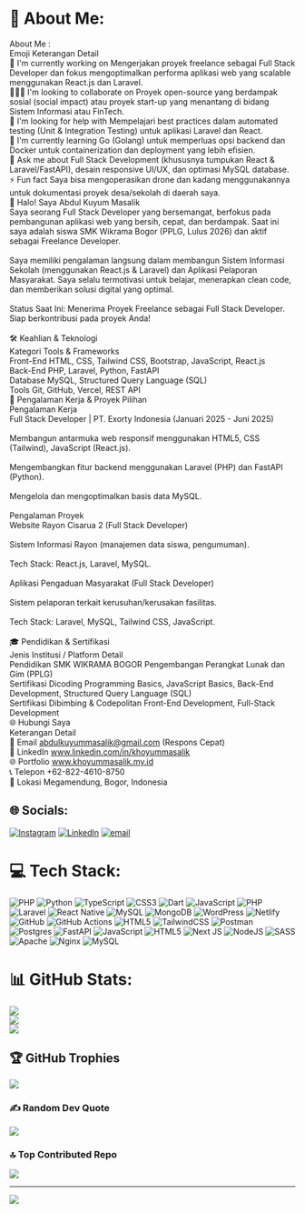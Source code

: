 # 💫 About Me:
About Me :<br>Emoji	Keterangan	Detail<br>🔭	I'm currently working on	Mengerjakan proyek freelance sebagai Full Stack Developer dan fokus mengoptimalkan performa aplikasi web yang scalable menggunakan React.js dan Laravel.<br>🧑‍🤝‍🧑	I'm looking to collaborate on	Proyek open-source yang berdampak sosial (social impact) atau proyek start-up yang menantang di bidang Sistem Informasi atau FinTech.<br>🤝	I'm looking for help with	Mempelajari best practices dalam automated testing (Unit & Integration Testing) untuk aplikasi Laravel dan React.<br>🌱	I'm currently learning	Go (Golang) untuk memperluas opsi backend dan Docker untuk containerization dan deployment yang lebih efisien.<br>💬	Ask me about	Full Stack Development (khususnya tumpukan React & Laravel/FastAPI), desain responsive UI/UX, dan optimasi MySQL database.<br>⚡	Fun fact	Saya bisa mengoperasikan drone dan kadang menggunakannya untuk dokumentasi proyek desa/sekolah di daerah saya.<br>👋 Halo! Saya Abdul Kuyum Masalik<br>Saya seorang Full Stack Developer yang bersemangat, berfokus pada pembangunan aplikasi web yang bersih, cepat, dan berdampak. Saat ini saya adalah siswa SMK Wikrama Bogor (PPLG, Lulus 2026) dan aktif sebagai Freelance Developer.<br><br>Saya memiliki pengalaman langsung dalam membangun Sistem Informasi Sekolah (menggunakan React.js & Laravel) dan Aplikasi Pelaporan Masyarakat. Saya selalu termotivasi untuk belajar, menerapkan clean code, dan memberikan solusi digital yang optimal.<br><br>Status Saat Ini: Menerima Proyek Freelance sebagai Full Stack Developer. Siap berkontribusi pada proyek Anda!<br><br>🛠️ Keahlian & Teknologi<br>Kategori	Tools & Frameworks<br>Front-End	HTML, CSS, Tailwind CSS, Bootstrap, JavaScript, React.js<br>Back-End	PHP, Laravel, Python, FastAPI<br>Database	MySQL, Structured Query Language (SQL)<br>Tools	Git, GitHub, Vercel, REST API<br>💼 Pengalaman Kerja & Proyek Pilihan<br>Pengalaman Kerja<br>Full Stack Developer | PT. Exorty Indonesia (Januari 2025 - Juni 2025)<br><br>Membangun antarmuka web responsif menggunakan HTML5, CSS (Tailwind), JavaScript (React.js).<br><br>Mengembangkan fitur backend menggunakan Laravel (PHP) dan FastAPI (Python).<br><br>Mengelola dan mengoptimalkan basis data MySQL.<br><br>Pengalaman Proyek<br>Website Rayon Cisarua 2 (Full Stack Developer)<br><br>Sistem Informasi Rayon (manajemen data siswa, pengumuman).<br><br>Tech Stack: React.js, Laravel, MySQL.<br><br>Aplikasi Pengaduan Masyarakat (Full Stack Developer)<br><br>Sistem pelaporan terkait kerusuhan/kerusakan fasilitas.<br><br>Tech Stack: Laravel, MySQL, Tailwind CSS, JavaScript.<br><br>🎓 Pendidikan & Sertifikasi<br>Jenis	Institusi / Platform	Detail<br>Pendidikan	SMK WIKRAMA BOGOR	Pengembangan Perangkat Lunak dan Gim (PPLG)<br>Sertifikasi	Dicoding	Programming Basics, JavaScript Basics, Back-End Development, Structured Query Language (SQL)<br>Sertifikasi	Dibimbing & Codepolitan	Front-End Development, Full-Stack Development<br>🌐 Hubungi Saya<br>Keterangan	Detail<br>📧 Email	abdulkuyummasalik@gmail.com (Respons Cepat)<br>🔗 LinkedIn	www.linkedin.com/in/khoyummasalik<br>🌐 Portfolio	www.khoyummasalik.my.id<br>📞 Telepon	+62-822-4610-8750<br>📍 Lokasi	Megamendung, Bogor, Indonesia


## 🌐 Socials:
[![Instagram](https://img.shields.io/badge/Instagram-%23E4405F.svg?logo=Instagram&logoColor=white)](https://instagram.com/https://www.instagram.com/khoyum_28/) [![LinkedIn](https://img.shields.io/badge/LinkedIn-%230077B5.svg?logo=linkedin&logoColor=white)](https://linkedin.com/in/https://www.linkedin.com/in/khoyummasalik/) [![email](https://img.shields.io/badge/Email-D14836?logo=gmail&logoColor=white)](mailto:abdulkuyummasalik@gmail.com) 

# 💻 Tech Stack:
![PHP](https://img.shields.io/badge/php-%23777BB4.svg?style=for-the-badge&logo=php&logoColor=white) ![Python](https://img.shields.io/badge/python-3670A0?style=for-the-badge&logo=python&logoColor=ffdd54) ![TypeScript](https://img.shields.io/badge/typescript-%23007ACC.svg?style=for-the-badge&logo=typescript&logoColor=white) ![CSS3](https://img.shields.io/badge/css3-%231572B6.svg?style=for-the-badge&logo=css3&logoColor=white) ![Dart](https://img.shields.io/badge/dart-%230175C2.svg?style=for-the-badge&logo=dart&logoColor=white) ![JavaScript](https://img.shields.io/badge/javascript-%23323330.svg?style=for-the-badge&logo=javascript&logoColor=%23F7DF1E) ![PHP](https://img.shields.io/badge/php-%23777BB4.svg?style=for-the-badge&logo=php&logoColor=white) ![Laravel](https://img.shields.io/badge/laravel-%23FF2D20.svg?style=for-the-badge&logo=laravel&logoColor=white) ![React Native](https://img.shields.io/badge/react_native-%2320232a.svg?style=for-the-badge&logo=react&logoColor=%2361DAFB) ![MySQL](https://img.shields.io/badge/mysql-4479A1.svg?style=for-the-badge&logo=mysql&logoColor=white) ![MongoDB](https://img.shields.io/badge/MongoDB-%234ea94b.svg?style=for-the-badge&logo=mongodb&logoColor=white) ![WordPress](https://img.shields.io/badge/WordPress-%23117AC9.svg?style=for-the-badge&logo=WordPress&logoColor=white) ![Netlify](https://img.shields.io/badge/netlify-%23000000.svg?style=for-the-badge&logo=netlify&logoColor=#00C7B7) ![GitHub](https://img.shields.io/badge/github-%23121011.svg?style=for-the-badge&logo=github&logoColor=white) ![GitHub Actions](https://img.shields.io/badge/github%20actions-%232671E5.svg?style=for-the-badge&logo=githubactions&logoColor=white) ![HTML5](https://img.shields.io/badge/html5-%23E34F26.svg?style=for-the-badge&logo=html5&logoColor=white) ![TailwindCSS](https://img.shields.io/badge/tailwindcss-%2338B2AC.svg?style=for-the-badge&logo=tailwind-css&logoColor=white) ![Postman](https://img.shields.io/badge/Postman-FF6C37?style=for-the-badge&logo=postman&logoColor=white) ![Postgres](https://img.shields.io/badge/postgres-%23316192.svg?style=for-the-badge&logo=postgresql&logoColor=white) ![FastAPI](https://img.shields.io/badge/FastAPI-005571?style=for-the-badge&logo=fastapi) ![JavaScript](https://img.shields.io/badge/javascript-%23323330.svg?style=for-the-badge&logo=javascript&logoColor=%23F7DF1E) ![HTML5](https://img.shields.io/badge/html5-%23E34F26.svg?style=for-the-badge&logo=html5&logoColor=white) ![Next JS](https://img.shields.io/badge/Next-black?style=for-the-badge&logo=next.js&logoColor=white) ![NodeJS](https://img.shields.io/badge/node.js-6DA55F?style=for-the-badge&logo=node.js&logoColor=white) ![SASS](https://img.shields.io/badge/SASS-hotpink.svg?style=for-the-badge&logo=SASS&logoColor=white) ![Apache](https://img.shields.io/badge/apache-%23D42029.svg?style=for-the-badge&logo=apache&logoColor=white) ![Nginx](https://img.shields.io/badge/nginx-%23009639.svg?style=for-the-badge&logo=nginx&logoColor=white) ![MySQL](https://img.shields.io/badge/mysql-4479A1.svg?style=for-the-badge&logo=mysql&logoColor=white)
# 📊 GitHub Stats:
![](https://github-readme-stats.vercel.app/api?username=abdulkuyummasalik&theme=blue-green&hide_border=false&include_all_commits=true&count_private=true)<br/>
![](https://nirzak-streak-stats.vercel.app/?user=abdulkuyummasalik&theme=blue-green&hide_border=false)<br/>
![](https://github-readme-stats.vercel.app/api/top-langs/?username=abdulkuyummasalik&theme=blue-green&hide_border=false&include_all_commits=true&count_private=true&layout=compact)

## 🏆 GitHub Trophies
![](https://github-profile-trophy.vercel.app/?username=abdulkuyummasalik&theme=aura&no-frame=false&no-bg=false&margin-w=4)

### ✍️ Random Dev Quote
![](https://quotes-github-readme.vercel.app/api?type=horizontal&theme=merko)

### 🔝 Top Contributed Repo
![](https://github-contributor-stats.vercel.app/api?username=abdulkuyummasalik&limit=5&theme=aura&combine_all_yearly_contributions=true)

---
[![](https://visitcount.itsvg.in/api?id=abdulkuyummasalik&icon=10&color=13)](https://visitcount.itsvg.in)

<!-- Proudly created with GPRM ( https://gprm.itsvg.in ) -->
